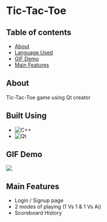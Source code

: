 # Tic-Tac-Toe
##  Table of contents
- [About](#about)
- [Language Used](#tech)
- [GIF Demo](#demo)
- [Main Features](#features)

## About <a name = "about"></a>
Tic-Tac-Toe game using Qt creator 

## Built Using <a name = "tech"></a>
- ![C++](https://img.shields.io/badge/-C++-05122A?style=flat&logo=C++)&nbsp;
- ![Qt](https://img.shields.io/badge/-Qt-05122A?style=flat&logo=Qt)&nbsp;

## GIF Demo <a name = "demo"></a>
![](https://github.com/mukhaledd/Restaurant-menu/blob/main/menu.gif)

## Main Features <a name ="features"></a>
- Login / Signup page
- 2 modes of playing (1 Vs 1 & 1 Vs Ai)
- Scoreboard History
